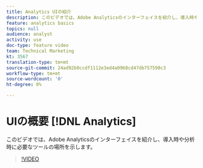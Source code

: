 ```yaml
---
title: Analytics UIの紹介
description: このビデオでは、Adobe Analyticsのインターフェイスを紹介し、導入時や分析時に必要なツールの場所を示します。
feature: analytics basics
topics: null
audience: analyst
activity: use
doc-type: feature video
team: Technical Marketing
kt: 3567
translation-type: tm+mt
source-git-commit: 24ad92b0ccdf1112e3ed4a0968cd47db757598c3
workflow-type: tm+mt
source-wordcount: '0'
ht-degree: 0%

---
```



# UIの概要 [!DNL Analytics]

このビデオでは、Adobe Analyticsのインターフェイスを紹介し、導入時や分析時に必要なツールの場所を示します。

>[!VIDEO](https://video.tv.adobe.com/v/28748/?quality=12)
